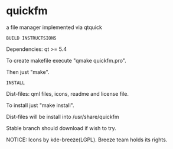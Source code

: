 quickfm
=======

a file manager implemented via qtquick

	BUILD INSTRUCTSIONS

Dependencies: qt >= 5.4

To create makefile execute "qmake quickfm.pro".

Then just "make".

  	INSTALL

Dist-files: qml files, icons, readme and license file.

To install just "make install".

Dist-files will be install into /usr/share/quickfm

Stable branch should download if wish to try.

NOTICE: Icons by kde-breeze(LGPL). Breeze team holds its rights.
